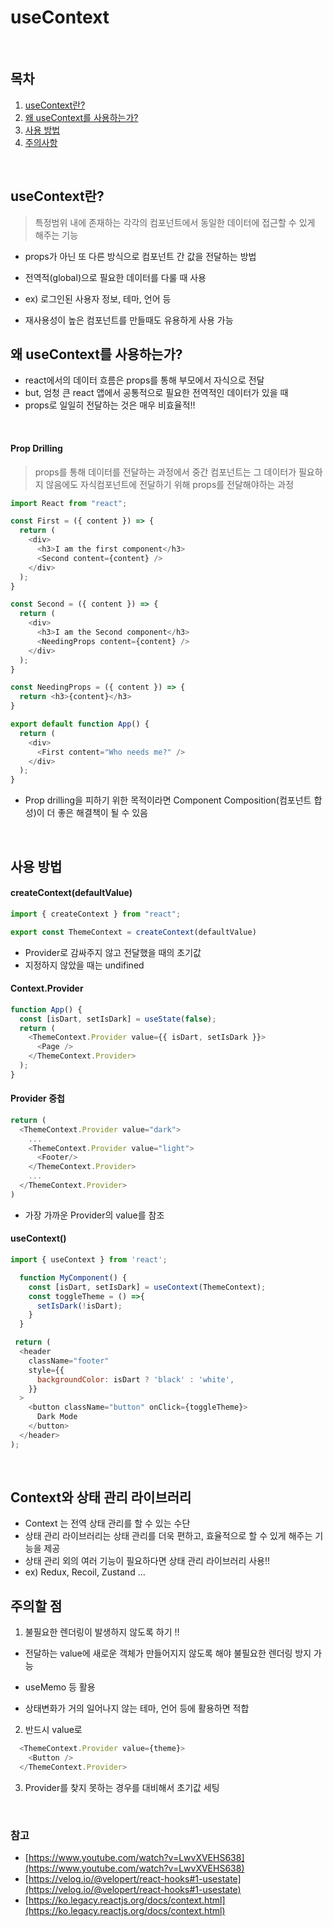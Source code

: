 # useContext

<br>

## 목차
1. [useContext란?](#useContext란?)
2. [왜 useContext를 사용하는가?](#왜-usecontext를-사용하는가)
3. [사용 방법](#사용-방법)
4. [주의사항](#주의할-점)

<br>

## useContext란?

> 특정범위 내에 존재하는 각각의 컴포넌트에서 동일한 데이터에 접근할 수 있게 해주는 기능

- props가 아닌 또 다른 방식으로 컴포넌트 간 값을 전달하는 방법

- 전역적(global)으로 필요한 데이터를 다룰 때 사용

- ex) 로그인된 사용자 정보, 테마, 언어 등

- 재사용성이 높은 컴포넌트를 만들때도 유용하게 사용 가능


## 왜 useContext를 사용하는가?

- react에서의 데이터 흐름은 props를 통해 부모에서 자식으로 전달
- but, 엄청 큰 react 앱에서 공통적으로 필요한 전역적인 데이터가 있을 때
- props로 일일히 전달하는 것은 매우 비효율적!!
 

<br>

#### Prop Drilling

> props를 통해 데이터를 전달하는 과정에서 중간 컴포넌트는 그 데이터가 필요하지 않음에도 자식컴포넌트에 전달하기 위해 props를 전달해야하는 과정

```javascript
import React from "react";

const First = ({ content }) => {
  return (
    <div>
      <h3>I am the first component</h3>
      <Second content={content} />
    </div>
  );
}

const Second = ({ content }) => {
  return (
    <div>
      <h3>I am the Second component</h3>
      <NeedingProps content={content} />
    </div>
  );
}

const NeedingProps = ({ content }) => {
  return <h3>{content}</h3>
}

export default function App() {
  return (
    <div>
      <First content="Who needs me?" />
    </div>
  );
}
```

- Prop drilling을 피하기 위한 목적이라면 Component Composition(컴포넌트 합성)이 더 좋은 해결책이 될 수 있음

<br>

## 사용 방법

#### createContext(defaultValue)
```javascript
import { createContext } from "react";

export const ThemeContext = createContext(defaultValue)
```
- Provider로 감싸주지 않고 전달했을 때의 초기값
- 지정하지 않았을 때는 undifined

#### Context.Provider
```javascript
function App() {
  const [isDart, setIsDark] = useState(false);
  return (
    <ThemeContext.Provider value={{ isDart, setIsDark }}>
      <Page />
    </ThemeContext.Provider>
  );
}
```
#### Provider 중첩
```javascript
return (
  <ThemeContext.Provider value="dark">
    ...
    <ThemeContext.Provider value="light">
      <Footer/>
    </ThemeContext.Provider>
    ...
  </ThemeContext.Provider>
)
```
- 가장 가까운 Provider의 value를 참조

#### useContext()
```javascript
import { useContext } from 'react';

  function MyComponent() {
    const [isDart, setIsDark] = useContext(ThemeContext);
    const toggleTheme = () =>{
      setIsDark(!isDart);
    }
  }

 return (
  <header
    className="footer"
    style={{
      backgroundColor: isDart ? 'black' : 'white',
    }}
  >
    <button className="button" onClick={toggleTheme}>
      Dark Mode
    </button>
  </header>
);
```

<br>

## Context와 상태 관리 라이브러리

- Context 는 전역 상태 관리를 할 수 있는 수단
- 상태 관리 라이브러리는 상태 관리를 더욱 편하고, 효율적으로 할 수 있게 해주는 기능을 제공
- 상태 관리 외의 여러 기능이 필요하다면 상태 관리 라이브러리 사용!!
- ex) Redux, Recoil, Zustand ... 
 

## 주의할 점

1. 불필요한 렌더링이 발생하지 않도록 하기 !!
  - 전달하는 value에 새로운 객체가 만들어지지 않도록 해야 불필요한 렌더링 방지 가능
 
  - useMemo 등 활용

  - 상태변화가 거의 일어나지 않는 테마, 언어 등에 활용하면 적합

2. 반드시 value로
```javascript
  <ThemeContext.Provider value={theme}>
    <Button />
  </ThemeContext.Provider>
```

3. Provider를 찾지 못하는 경우를 대비해서 초기값 세팅


<br>

### 참고

- [https://www.youtube.com/watch?v=LwvXVEHS638](https://www.youtube.com/watch?v=LwvXVEHS638)
- [https://velog.io/@velopert/react-hooks#1-usestate](https://velog.io/@velopert/react-hooks#1-usestate)
- [https://ko.legacy.reactjs.org/docs/context.html](https://ko.legacy.reactjs.org/docs/context.html)